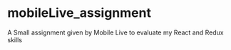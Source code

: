 # mobileLive_assignment
A Small assignment given by Mobile Live to evaluate my React and Redux skills
